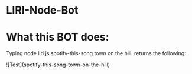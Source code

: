 # LIRI-Node-Bot

<h1>What this BOT does: </h1>

<p>Typing node liri.js spotify-this-song town on the hill, returns the following: </p>
![Test](spotify-this-song-town-on-the-hill)
